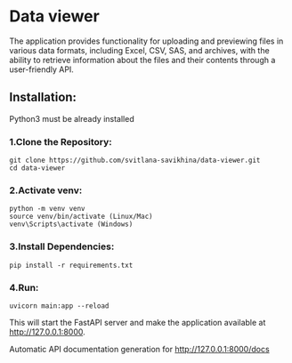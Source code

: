 # Data viewer
The application provides functionality for uploading and previewing files in various data formats, including Excel, CSV, SAS, and archives, with the ability to retrieve information about the files and their contents through a user-friendly API.
##  Installation:
Python3 must be already installed

### 1.Clone the Repository:
```shell
git clone https://github.com/svitlana-savikhina/data-viewer.git
cd data-viewer
```
### 2.Activate venv:
```shell
python -m venv venv
source venv/bin/activate (Linux/Mac)
venv\Scripts\activate (Windows)
```
### 3.Install Dependencies:
```shell
pip install -r requirements.txt
```

### 4.Run:
```shell
uvicorn main:app --reload
```
This will start the FastAPI server and make the application available at http://127.0.0.1:8000.

Automatic API documentation generation for http://127.0.0.1:8000/docs